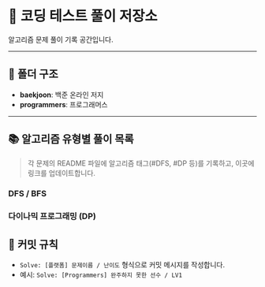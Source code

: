 # 🚀 코딩 테스트 풀이 저장소

알고리즘 문제 풀이 기록 공간입니다.

---

## 📁 폴더 구조

- **baekjoon**: 백준 온라인 저지
- **programmers**: 프로그래머스

---

## 📚 알고리즘 유형별 풀이 목록

> 각 문제의 README 파일에 알고리즘 태그(#DFS, #DP 등)를 기록하고, 이곳에 링크를 업데이트합니다.

### DFS / BFS


### 다이나믹 프로그래밍 (DP)



## 📝 커밋 규칙

- `Solve: [플랫폼] 문제이름 / 난이도` 형식으로 커밋 메시지를 작성합니다.
- 예시: `Solve: [Programmers] 완주하지 못한 선수 / LV1`
